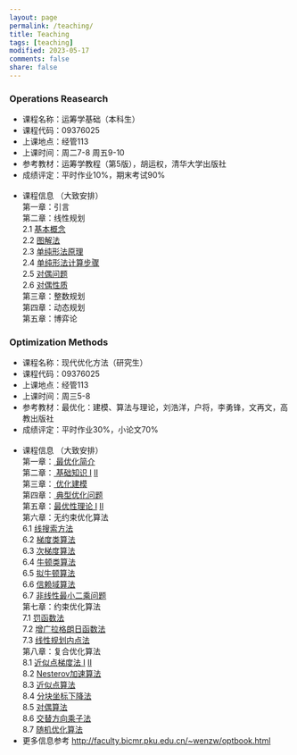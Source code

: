 ```yaml
---
layout: page
permalink: /teaching/
title: Teaching
tags: [teaching]
modified: 2023-05-17 
comments: false
share: false
---
```



### Operations Reasearch

* 课程名称：运筹学基础（本科生）<br>
* 课程代码：09376025 <br>
* 上课地点：经管113 <br>
* 上课时间：周二7-8  周五9-10 <br>
* 参考教材：运筹学教程（第5版），胡运权，清华大学出版社 <br>
* 成绩评定：平时作业10%，期末考试90% <br><br>
* 课程信息 （大致安排）<br>
  第一章：引言<br>
  第二章：线性规划<br>
  2.1 <a href="../线性规划2_1.pdf" class="textlink" target="_blank">基本概念</a> <br>
  2.2 <a href="../线性规划2_2.pdf" class="textlink" target="_blank">图解法</a> <br>
  2.3 <a href="../线性规划2_3.pdf" class="textlink" target="_blank">单纯形法原理</a> <br>
  2.4 <a href="../线性规划2_4.pdf" class="textlink" target="_blank">单纯形法计算步骤</a> <br>
  2.5 <a href="../线性规划2_5.pdf" class="textlink" target="_blank">对偶问题</a> <br>
  2.6 <a href="../线性规划2_6.pdf" class="textlink" target="_blank">对偶性质</a> <br>
  第三章：整数规划<br>
  第四章：动态规划<br>
  第五章：博弈论<br>

  
### Optimization Methods

* 课程名称：现代优化方法（研究生）<br>
* 课程代码：09376025 <br>
* 上课地点：经管113 <br>
* 上课时间：周三5-8 <br>
* 参考教材：最优化：建模、算法与理论，刘浩洋，户将，李勇锋，文再文，高教出版社 <br>
* 成绩评定：平时作业30%，小论文70% <br><br>
* 课程信息 （大致安排）<br>
  第一章：<a href="../01-opt-dzw.pdf" class="textlink" target="_blank"> 最优化简介</a>  <br>
  第二章：<a href="../02-convex-set.pdf" class="textlink" target="_blank"> 基础知识 I</a> <a href="../03_functions_newhyx.pdf" class="textlink" target="_blank">II</a> <br>
  第三章：<a href="../05-lect1-model.pdf" class="textlink" target="_blank"> 优化建模</a>  <br>
  第四章：<a href="../06-opt-dzw.pdf" class="textlink" target="_blank"> 典型优化问题</a> <br>
  第五章：<a href="../07-lect-theory1.pdf" class="textlink" target="_blank">最优性理论 I</a> <a href="../07-lect-theory2.pdf" class="textlink" target="_blank">II</a> <br>
  第六章：无约束优化算法<br>
  6.1 <a href="../08-lect-gradient.pdf" class="textlink" target="_blank">线搜索方法</a> <br> 
  6.2 <a href="../09-lect-sg.pdf" class="textlink" target="_blank">梯度类算法</a> <br> 
  6.3 <a href="../10-lect-sgm.pdf" class="textlink" target="_blank">次梯度算法</a> <br> 
  6.4 <a href="../11-lect-newton.pdf" class="textlink" target="_blank">牛顿类算法</a> <br> 
  6.5 <a href="../12-lect-QN.pdf" class="textlink" target="_blank">拟牛顿算法</a> <br> 
  6.6 <a href="../13_trustregion_newdzw.pdf" class="textlink" target="_blank">信赖域算法</a> <br> 
  6.7 <a href="../14-lsp-new-zxx.pdf" class="textlink" target="_blank">非线性最小二乘问题</a> <br>
  第七章：约束优化算法<br>
  7.1 <a href="../15-lect-penalty.pdf" class="textlink" target="_blank">罚函数法</a> <br> 
  7.2 <a href="../16-lect-alm.pdf" class="textlink" target="_blank">增广拉格朗日函数法</a> <br>
  7.3 <a href="../17-lp_ipm-new-zxx-xzl.pdf" class="textlink" target="_blank">线性规划内点法</a> <br>
  第八章：复合优化算法 <br>
  8.1 <a href="../18-lect-prox_map.pdf" class="textlink" target="_blank">近似点梯度法 I</a> <a href="../19-lect-proxg.pdf" class="textlink" target="_blank">II</a> <br> 
  8.2 <a href="../20-lect-nesterov-ch.pdf" class="textlink" target="_blank">Nesterov加速算法</a> <br>
  8.3 <a href="../21-lect-prox_point.pdf" class="textlink" target="_blank">近似点算法</a> <br>
  8.4 <a href="../22-lect-BCD.pdf" class="textlink" target="_blank">分块坐标下降法</a> <br>
  8.5 <a href="../23-lect-DualAlgo.pdf" class="textlink" target="_blank">对偶算法</a> <br> 
  8.6 <a href="../24-lect-admm-chhyx.pdf" class="textlink" target="_blank">交替方向乘子法</a>  <br>
  8.7 <a href="../25-lect-sto-ch.pdf" class="textlink" target="_blank">随机优化算法</a> <br>
* 更多信息参考 <a href="http://faculty.bicmr.pku.edu.cn/~wenzw/optbook.html" target="_blank" style="text-decoration:underline;"> http://faculty.bicmr.pku.edu.cn/~wenzw/optbook.html




  


  
  
